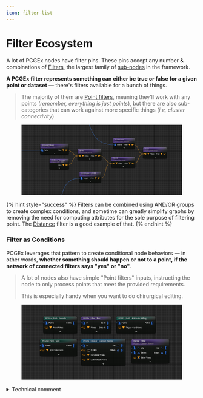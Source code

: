 ```yaml
---
icon: filter-list
---
```


# Filter Ecosystem

A lot of PCGEx nodes have filter pins. These pins accept any number & combinations of [Filters](../../node-library/filters/), the largest family of [sub-nodes](sub-nodes/) in the framework.&#x20;

**A PCGEx filter represents something can either be true or false for a given point or dataset** — there's filters available for a bunch of things.&#x20;

> The majority of them are [Point filters](../../node-library/filters/filters-points/), meaning they'll work with any points (_remember, everything is just points_), but there are also sub-categories that can work against more specific things (_i.e, cluster connectivity_)

<figure><img src="../../.gitbook/assets/image (17).png" alt=""><figcaption></figcaption></figure>

{% hint style="success" %}
Filters can be combined using AND/OR groups to create complex conditions, and sometime can greatly simplify graphs by removing the need for computing attributes for the sole purpose of filtering point. The [Distance](../../node-library/filters/filters-points/spatial/distance.md) filter is a good example of that.
{% endhint %}

### Filter as Conditions

PCGEx leverages that pattern to create conditional node behaviors — in other words, **whether something should happen or not to a point, if the network of connected filters says "yes" or "no"**.

> A lot of nodes also have simple "Point filters" inputs, instructing the node to only process points that meet the provided requirements.
>
> This is especially handy when you want to do chirurgical editing.

<figure><img src="../../.gitbook/assets/image (19).png" alt=""><figcaption></figcaption></figure>

<details>

<summary>Technical comment</summary>

The original motivation behind introducing that pattern in PCG (_which I know goes against native PCG paradigms under the hood_) is the fact that **most node that modify data (point or attribute) will create output a new copy of the incoming data**.

If you're trying to do something remotely complex, this can stack up really quick and fill up the RAM before you know it.

* Being able to batch complex conditional processing reduces the need for daisy-chaining filter nodes, and duplicating data all over the place.
* It also enable recurring checks that usually require writing attributes to do comparison later on to be processed on the fly, further removing the need for garbage/consumable attributes.

{% hint style="info" %}
On the note of garbage attributes, make sure to check the [Cleanup](../../node-library/shared-concepts/#cleanup) settings of PCGEx nodes!
{% endhint %}

</details>

